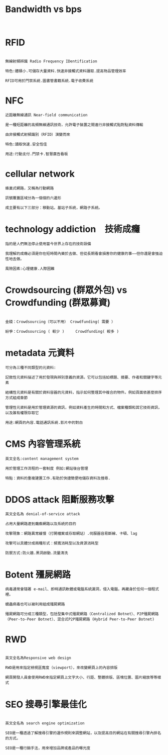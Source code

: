 # Bandwidth  vs  bps 
~~~


~~~

# RFID 
~~~

無線射頻辨識 Radio Frequency IDentification

特色:體積小.可儲存大量資料.快速非接觸式資料讀取.提高物品管理效率

RFID可用於門禁系統.圖書管書籍系統.電子收費系統

~~~

# NFC
~~~
近距離無線通訊 Near-field communication

是一種短距離的高頻無線通訊技術，允許電子裝置之間進行非接觸式點對點資料傳輸

由非接觸式射頻識別（RFID）演變而來

特色:讀取快速.安全性佳

用途:行動支付.門禁卡.智慧廣告看板

~~~

# cellular network
~~~
蜂巢式網路，又稱為行動網路

訊號覆蓋區域分為一個個的六邊形

成主要有以下三部分：移動站，基站子系統，網路子系統。

~~~

# technology addiction　技術成癮
~~~
指的是人們無法停止使用當今世界上存在的技術設備

我理解的成癮必須是你在短時間內樂於去做、但從長期看會損害你的健康的事——但你還是會強迫性地去做。

風險因素:心理健康.人際困難

~~~
# Crowdsourcing (群眾外包)  vs  Crowdfunding (群眾募資)
~~~

金錢：Crowdsourcing（可以不用） Crowdfunding( 需要 ）

紛爭：Crowdsourcing ( 較少 )     Crowdfunding( 較多 )

~~~
# metadata 元資料 
~~~
可分為三種不同類型的元資料:

記敘性元資料描述了用於發現與辨別意義的資源。它可以包括如標題、摘要、作者和關鍵字等元素

結構性元資料是有關於資料容器的元資料，指示如何整理其中複合的物件。例如頁面依甚麼排序方式組成章節

管理性元資料是用於管理資源的資訊，例如資料產生的時間和方式、檔案種類和其它技術資訊，以及誰有權限存取它

用途:網頁的內容.電話通訊系統.影片中的對白
~~~

# CMS 內容管理系統
~~~
英文全名:content management system

用於管理工作流程的一套制度 例如:網站後台管理

特點：資料的重複建置工作.有助於快捷簡便地儲存資料及搜尋.
~~~

# DDOS attack 阻斷服務攻擊
~~~
英文全名為 denial-of-service attack

占用大量網路達到癱瘓網路以及系統的目的

攻擊現象：網路異常緩慢（打開檔案或存取網站）.伺服器容易斷線、卡頓、lag

攻擊可以具體分成兩種形式：頻寬消耗型以及資源消耗型

防禦方式:防火牆.黑洞啟動.流量清洗

~~~
# Botent 殭屍網路
~~~
病毒通常會隨著 e-mail、即時通訊軟體或電腦系統漏洞，侵入電腦，再藏身於任何一個程式裡。

蠕蟲病毒也可以被利用組成殭屍網路

殭屍網路可分成三種類型，包括型集中式殭屍網路（Centralized Botnet）、P2P殭屍網路（Peer-to-Peer Botnet）、混合式P2P殭屍網路（Hybrid Peer-to-Peer Botnet)

~~~

# RWD
~~~

英文全名為Responsive web design

RWD是用來指定檢視區寬度（viewport），來改變網頁上的內容排版

網頁開發人員會使用RWD來指定網頁上文字大小、行距、整體排版、區塊位置、圖片縮放等等樣式

~~~

# SEO 搜尋引擎最佳化
~~~

英文全名為 search engine optimization

SEO是一種透過了解搜尋引擎的運作規則來調整網站，以及提高目的網站在有關搜尋引擎內排名的方式。

SEO是一種行銷手法，用來增加品牌或產品的曝光度

~~~

